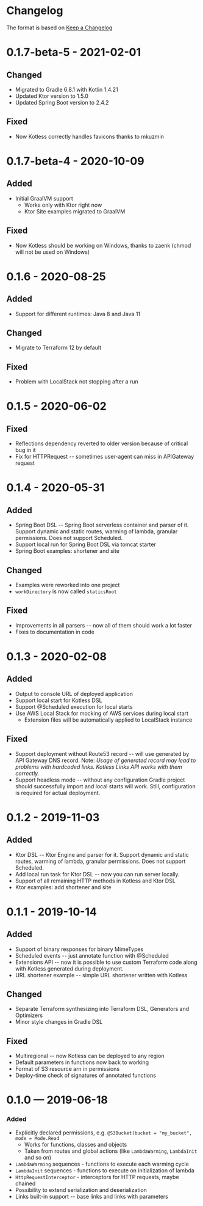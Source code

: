 # Changelog

The format is based on [Keep a Changelog](https://keepachangelog.com/en/1.0.0/)

# 0.1.7-beta-5 - 2021-02-01

## Changed

* Migrated to Gradle 6.8.1 with Kotlin 1.4.21
* Updated Ktor version to 1.5.0
* Updated Spring Boot version to 2.4.2

## Fixed

* Now Kotless correctly handles favicons thanks to mkuzmin

# 0.1.7-beta-4 - 2020-10-09

## Added

* Initial GraalVM support
    * Works only with Ktor right now
    * Ktor Site examples migrated to GraalVM
    
## Fixed

* Now Kotless should be working on Windows, thanks to zaenk (chmod will not be used on Windows)

# 0.1.6 - 2020-08-25

## Added

* Support for different runtimes: Java 8 and Java 11

## Changed

* Migrate to Terraform 12 by default

## Fixed

* Problem with LocalStack not stopping after a run

# 0.1.5 - 2020-06-02

## Fixed

* Reflections dependency reverted to older version because of critical bug in it
* Fix for HTTPRequest -- sometimes user-agent can miss in APIGateway request

# 0.1.4 - 2020-05-31

## Added

* Spring Boot DSL -- Spring Boot serverless container and parser of it. Support dynamic and static
  routes, warming of lambda, granular permissions. Does not support Scheduled.
* Support local run for Spring Boot DSL via tomcat starter
* Spring Boot examples: shortener and site

## Changed

* Examples were reworked into one project
* `workDirectory` is now called `staticsRoot`

## Fixed

* Improvements in all parsers -- now all of them should work a lot faster
* Fixes to documentation in code

# 0.1.3 - 2020-02-08

## Added

* Output to console URL of deployed application
* Support local start for Kotless DSL
* Support @Scheduled execution for local starts
* Use AWS Local Stack for mocking of AWS services during local start
    * Extension files will be automatically applied to LocalStack instance

## Fixed

* Support deployment without Route53 record -- will use generated by API Gateway DNS record. Note:
  *Usage of generated record may lead to problems with hardcoded links. Kotless Links API works with
  them correctly.*
* Support headless mode -- without any configuration Gradle project should successfully import and
  local starts will work. Still, configuration is required for actual deployment.

# 0.1.2 - 2019-11-03

## Added

* Ktor DSL -- Ktor Engine and parser for it. Support dynamic and static routes, warming of lambda,
  granular permissions. Does not support Scheduled.
* Add local run task for Ktor DSL -- now you can run server locally.
* Support of all remaining HTTP methods in Kotless and Ktor DSL
* Ktor examples: add shortener and site

# 0.1.1 - 2019-10-14

## Added

* Support of binary responses for binary MimeTypes
* Scheduled events -- just annotate function with @Scheduled
* Extensions API -- now it is possible to use custom Terraform code along with Kotless generated
  during deployment.
* URL shortener example -- simple URL shortener written with Kotless

## Changed

* Separate Terraform synthesizing into Terraform DSL, Generators and Optimizers
* Minor style changes in Gradle DSL

## Fixed

* Multiregional -- now Kotless can be deployed to any region
* Default parameters in functions now back to working
* Format of S3 resource arn in permissions
* Deploy-time check of signatures of annotated functions

# 0.1.0 — 2019-06-18

### Added

* Explicitly declared permissions, e.g. `@S3Bucket(bucket = "my_bucket", mode = Mode.Read`
    * Works for functions, classes and objects
    * Taken from routes and global actions (like `LambdaWarming`, `LambdaInit` and so on)
* `LambdaWarming` sequences - functions to execute each warming cycle
* `LambdaInit` sequences - functions to execute on initialization of lambda
* `HttpRequestInterceptor` - interceptors for HTTP requests, maybe chained
* Possibility to extend serialization and deserialization
* Links built-in support -- base links and links with parameters
